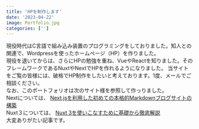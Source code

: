 ```yaml
---
title: 'HPを制作します'
date: '2023-04-22'
image: Portfolio.jpg
categories: ['']
---
```


現役時代はC言語で組み込み装置のプログラミングをしておりました。知人との関連で、Wordpressを使ったホームページ（HP）を作りました。  
現役を退いてからは、さらにHPの勉強を重ね、VueやReactを知りました。そのフレームワークであるNuxtやNextでHPを作れるようになりました。
当サイトをご覧の皆様には、破格でHP制作をしたいと考えております。1度、メールでご相談ください。  
なお、このポートフォリオは次のサイト様を参照して作っりました。  
Nextについては、
[Next.jsを利用した初めての本格的Markdownブログサイトの構築](https://reffect.co.jp/react/nextjs-markdown-blog#remark_rehype)  
Nuxt３については、
[Nuxt 3を使いこなすために基礎から徹底解説](https://reffect.co.jp/vue/nuxt3#plugins)  
大変ありがたい記事です。
